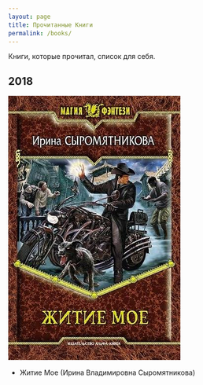 ```yaml
---
layout: page
title: Прочитанные Книги
permalink: /books/
---
```


Книги, которые прочитал, список для себя.



## 2018
![Житие Мое (Ирина Владимировна Сыромятникова)](/images/books-2018-1.jpeg)
* Житие Мое (Ирина Владимировна Сыромятникова)
